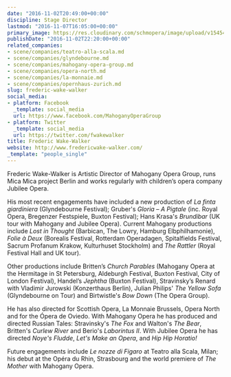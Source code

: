 ```yaml
---
date: "2016-11-02T20:49:00+00:00"
discipline: Stage Director
lastmod: "2016-11-07T16:05:00+00:00"
primary_image: https://res.cloudinary.com/schmopera/image/upload/v1545409169/media/webhook-uploads/1478119702173/2016-11-02---Frederic-Wake-Walker.jpg.jpg
publishDate: "2016-11-02T22:20:00+00:00"
related_companies:
- scene/companies/teatro-alla-scala.md
- scene/companies/glyndebourne.md
- scene/companies/mahogany-opera-group.md
- scene/companies/opera-north.md
- scene/companies/la-monnaie.md
- scene/companies/opernhaus-zurich.md
slug: frederic-wake-walker
social_media:
- platform: Facebook
  _template: social_media
  url: https://www.facebook.com/MahoganyOperaGroup
- platform: Twitter
  _template: social_media
  url: https://twitter.com/fwakewalker
title: Frederic Wake-Walker
website: http://www.fredericwake-walker.com/
_template: "people_single"
---
```

Frederic Wake-Walker is Artistic Director of Mahogany Opera Group, runs Mica Mica project Berlin and works regularly with children’s opera company Jubilee Opera.

His most recent engagements have included a new production of *La finta giardiniera* (Glyndebourne Festival); Gruber's *Gloria – A Pigtale* (inc. Royal Opera, Bregenzer Festspiele, Buxton Festival); Hans Krasa's *Brundibar* (UK tour with Mahogany and Jubilee Opera). Current Mahogany productions include *Lost in Thought* (Barbican, The Lowry, Hamburg Elbphilhamonie), *Folie à Deux* (Borealis Festival, Rotterdam Operadagen, Spitalfields Festival, Sacrum Profanum Krakow, Kulturhuset Stockholm) and *The Rattler* (Royal Festival Hall and UK tour).

Other productions include Britten’s *Church Parables* (Mahogany Opera at the Hermitage in St Petersburg, Aldeburgh Festival, Buxton Festival, City of London Festival), Handel’s *Jephtha* 
(Buxton Festival), Stravinsky’s Renard with Vladimir Jurowski (Konzerthaus Berlin), Julian Philips' *The Yellow Sofa* (Glyndebourne on Tour) and Birtwistle's *Bow Down* (The Opera Group). 

He has also directed for Scottish Opera, La Monnaie Brussels, Opera North and for the Ópera de 
Oviedo. With Mahogany Opera he has produced and directed Russian Tales: Stravinsky's *The Fox* 
and Walton's *The Bear*, Britten's *Curlew River* and Berio's *Laborintus II*. With Jubilee Opera he has directed *Noye's Fludde*, *Let's Make an Opera*, and *Hip Hip Horatio!*

Future engagements include *Le nozze di Figaro* at Teatro alla Scala, Milan; his debut at the Opéra du Rhin, Strasbourg and the world premiere of *The Mother* with Mahogany Opera.